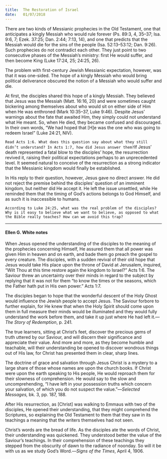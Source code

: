 ```yaml
---
title:  The Restoration of Israel
date:   01/07/2018
---
```


There are two kinds of Messianic prophecies in the Old Testament, one that anticipates a kingly Messiah who would rule forever (Ps. 89:3, 4, 35–37; Isa. 9:6, 7; Ezek. 37:25; Dan. 2:44; 7:13, 14), and one that predicts that the Messiah would die for the sins of the people (Isa. 52:13–53:12; Dan. 9:26). Such prophecies do not contradict each other. They just point to two consecutive phases of the Messiah’s ministry: first He would suffer, and then become King (Luke 17:24, 25; 24:25, 26).

The problem with first-century Jewish Messianic expectation, however, was that it was one-sided. The hope of a kingly Messiah who would bring political deliverance obscured the notion of a Messiah who would suffer and die.

At first, the disciples shared this hope of a kingly Messiah. They believed that Jesus was the Messiah (Matt. 16:16, 20) and were sometimes caught bickering among themselves about who would sit on either side of Him when He was enthroned (Mark 10:35–37, Luke 9:46). Despite Jesus’ warnings about the fate that awaited Him, they simply could not understand what He meant. So, when He died, they became confused and discouraged. In their own words, “We had hoped that [H]e was the one who was going to redeem Israel” (Luke 24:21, NIV).

`Read Acts 1:6. What does this question say about what they still didn’t understand? In Acts 1:7, how did Jesus answer them?`If Jesus’ death represented a fatal blow to the disciples’ hope, the resurrection revived it, raising their political expectations perhaps to an unprecedented level. It seemed natural to conceive of the resurrection as a strong indicator that the Messianic kingdom would finally be established. 

In His reply to their question, however, Jesus gave no direct answer. He did not reject the premise behind the disciples’ question of an imminent kingdom, but neither did He accept it. He left the issue unsettled, while He reminded them that the timing of God’s actions belongs to God Himself, and as such it is inaccessible to humans.

`According to Luke 24:25, what was the real problem of the disciples? Why is it easy to believe what we want to believe, as opposed to what the Bible really teaches? How can we avoid this trap?`

---

#### Ellen G. White notes

When Jesus opened the understanding of the disciples to the meaning of the prophecies concerning Himself, He assured them that all power was given Him in heaven and on earth, and bade them go preach the gospel to every creature. The disciples, with a sudden revival of their old hope that Jesus would take His place upon the throne of David at Jerusalem, inquired, “Wilt Thou at this time restore again the kingdom to Israel?” Acts 1:6. The Saviour threw an uncertainty over their minds in regard to the subject by replying that it was not for them “to know the times or the seasons, which the Father hath put in His own power.” Acts 1:7. 

The disciples began to hope that the wonderful descent of the Holy Ghost would influence the Jewish people to accept Jesus. The Saviour forbore to further explain, for He knew that when the Holy Spirit should come upon them in full measure their minds would be illuminated and they would fully understand the work before them, and take it up just where He had left it.—_The Story of Redemption_, p. 241. 

The true learners, sitting at Christ’s feet, discover the precious gems of truth uttered by our Saviour, and will discern their significance and appreciate their value. And more and more, as they become humble and teachable, will their understanding be opened to discover wondrous things out of His law, for Christ has presented them in clear, sharp lines.  

The doctrine of grace and salvation through Jesus Christ is a mystery to a large share of those whose names are upon the church books. If Christ were upon the earth speaking to His people, He would reproach them for their slowness of comprehension. He would say to the slow and uncomprehending, “I have left in your possession truths which concern your salvation, of which you do not suspect the value.”—_Selected Messages,_ bk. 3, pp. 187, 188. 

After His resurrection, as [Christ] was walking to Emmaus with two of the disciples, He opened their understanding, that they might comprehend the Scriptures, so explaining the Old Testament to them that they saw in its teachings a meaning that the writers themselves had not seen. 

Christ’s words are the bread of life. As the disciples ate the words of Christ, their understanding was quickened. They understood better the value of the Saviour’s teachings. In their comprehension of these teachings they stepped from the obscurity of dawn to the radiance of noonday. So will it be with us as we study God’s Word.—_Signs of the Times_, April 4, 1906. 